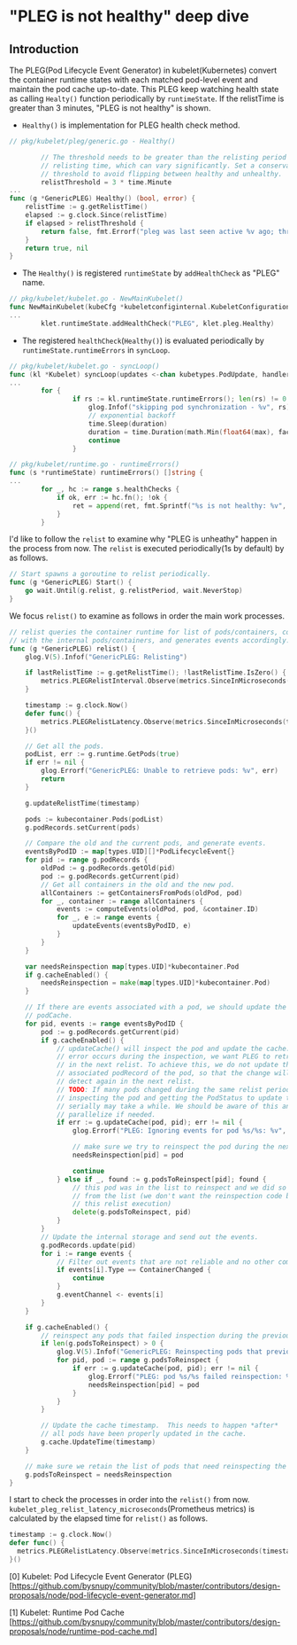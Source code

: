 # "PLEG is not healthy" deep dive

## Introduction

The PLEG(Pod Lifecycle Event Generator) in kubelet(Kubernetes) convert the container runtime states with each matched pod-level event and maintain the pod cache up-to-date. This PLEG keep watching health state as calling `Healty()` function periodically by `runtimeState`. If the relistTime is greater than 3 minutes, "PLEG is not healthy" is shown.


* `Healthy()` is implementation for PLEG health check method.
```go
// pkg/kubelet/pleg/generic.go - Healthy()

		// The threshold needs to be greater than the relisting period + the
		// relisting time, which can vary significantly. Set a conservative
		// threshold to avoid flipping between healthy and unhealthy.
		relistThreshold = 3 * time.Minute
...
func (g *GenericPLEG) Healthy() (bool, error) {
	relistTime := g.getRelistTime()
	elapsed := g.clock.Since(relistTime)
	if elapsed > relistThreshold {
		return false, fmt.Errorf("pleg was last seen active %v ago; threshold is %v", elapsed, relistThreshold)
	}
	return true, nil
}
```

* The `Healthy()` is registered `runtimeState` by `addHealthCheck` as "PLEG" name.
```go
// pkg/kubelet/kubelet.go - NewMainKubelet()
func NewMainKubelet(kubeCfg *kubeletconfiginternal.KubeletConfiguration,
...
		klet.runtimeState.addHealthCheck("PLEG", klet.pleg.Healthy)
```	

* The registered `healthCheck`(`Healthy()`) is evaluated periodically by `runtimeState.runtimeErrors` in `syncLoop`.
```go
// pkg/kubelet/kubelet.go - syncLoop()
func (kl *Kubelet) syncLoop(updates <-chan kubetypes.PodUpdate, handler SyncHandler) {
...
		for {
				if rs := kl.runtimeState.runtimeErrors(); len(rs) != 0 {
					glog.Infof("skipping pod synchronization - %v", rs)
					// exponential backoff
					time.Sleep(duration)
					duration = time.Duration(math.Min(float64(max), factor*float64(duration)))
					continue
				}

// pkg/kubelet/runtime.go - runtimeErrors()
func (s *runtimeState) runtimeErrors() []string {
...	
		for _, hc := range s.healthChecks {
			if ok, err := hc.fn(); !ok {
				ret = append(ret, fmt.Sprintf("%s is not healthy: %v", hc.name, err))
			}
		}
```



I'd like to follow the `relist` to examine why "PLEG is unheathy" happen in the process from now.
The `relist` is executed periodically(1s by default) by as follows.
```go
// Start spawns a goroutine to relist periodically.
func (g *GenericPLEG) Start() {
	go wait.Until(g.relist, g.relistPeriod, wait.NeverStop)
}
```

We focus `relist()` to examine as follows in order the main work processes.

```go
// relist queries the container runtime for list of pods/containers, compare
// with the internal pods/containers, and generates events accordingly.
func (g *GenericPLEG) relist() {
	glog.V(5).Infof("GenericPLEG: Relisting")

	if lastRelistTime := g.getRelistTime(); !lastRelistTime.IsZero() {
		metrics.PLEGRelistInterval.Observe(metrics.SinceInMicroseconds(lastRelistTime))
	}

	timestamp := g.clock.Now()
	defer func() {
		metrics.PLEGRelistLatency.Observe(metrics.SinceInMicroseconds(timestamp))
	}()

	// Get all the pods.
	podList, err := g.runtime.GetPods(true)
	if err != nil {
		glog.Errorf("GenericPLEG: Unable to retrieve pods: %v", err)
		return
	}

	g.updateRelistTime(timestamp)

	pods := kubecontainer.Pods(podList)
	g.podRecords.setCurrent(pods)

	// Compare the old and the current pods, and generate events.
	eventsByPodID := map[types.UID][]*PodLifecycleEvent{}
	for pid := range g.podRecords {
		oldPod := g.podRecords.getOld(pid)
		pod := g.podRecords.getCurrent(pid)
		// Get all containers in the old and the new pod.
		allContainers := getContainersFromPods(oldPod, pod)
		for _, container := range allContainers {
			events := computeEvents(oldPod, pod, &container.ID)
			for _, e := range events {
				updateEvents(eventsByPodID, e)
			}
		}
	}

	var needsReinspection map[types.UID]*kubecontainer.Pod
	if g.cacheEnabled() {
		needsReinspection = make(map[types.UID]*kubecontainer.Pod)
	}

	// If there are events associated with a pod, we should update the
	// podCache.
	for pid, events := range eventsByPodID {
		pod := g.podRecords.getCurrent(pid)
		if g.cacheEnabled() {
			// updateCache() will inspect the pod and update the cache. If an
			// error occurs during the inspection, we want PLEG to retry again
			// in the next relist. To achieve this, we do not update the
			// associated podRecord of the pod, so that the change will be
			// detect again in the next relist.
			// TODO: If many pods changed during the same relist period,
			// inspecting the pod and getting the PodStatus to update the cache
			// serially may take a while. We should be aware of this and
			// parallelize if needed.
			if err := g.updateCache(pod, pid); err != nil {
				glog.Errorf("PLEG: Ignoring events for pod %s/%s: %v", pod.Name, pod.Namespace, err)

				// make sure we try to reinspect the pod during the next relisting
				needsReinspection[pid] = pod

				continue
			} else if _, found := g.podsToReinspect[pid]; found {
				// this pod was in the list to reinspect and we did so because it had events, so remove it
				// from the list (we don't want the reinspection code below to inspect it a second time in
				// this relist execution)
				delete(g.podsToReinspect, pid)
			}
		}
		// Update the internal storage and send out the events.
		g.podRecords.update(pid)
		for i := range events {
			// Filter out events that are not reliable and no other components use yet.
			if events[i].Type == ContainerChanged {
				continue
			}
			g.eventChannel <- events[i]
		}
	}

	if g.cacheEnabled() {
		// reinspect any pods that failed inspection during the previous relist
		if len(g.podsToReinspect) > 0 {
			glog.V(5).Infof("GenericPLEG: Reinspecting pods that previously failed inspection")
			for pid, pod := range g.podsToReinspect {
				if err := g.updateCache(pod, pid); err != nil {
					glog.Errorf("PLEG: pod %s/%s failed reinspection: %v", pod.Name, pod.Namespace, err)
					needsReinspection[pid] = pod
				}
			}
		}

		// Update the cache timestamp.  This needs to happen *after*
		// all pods have been properly updated in the cache.
		g.cache.UpdateTime(timestamp)
	}

	// make sure we retain the list of pods that need reinspecting the next time relist is called
	g.podsToReinspect = needsReinspection
}
```

I start to check the processes in order into the `relist()` from now.
`kubelet_pleg_relist_latency_microseconds`(Prometheus metrics) is calculated by the elapsed time for `relist()` as follows.

```go
timestamp := g.clock.Now()
defer func() {
  metrics.PLEGRelistLatency.Observe(metrics.SinceInMicroseconds(timestamp))
}()
```



[0] Kubelet: Pod Lifecycle Event Generator (PLEG)
    [https://github.com/bysnupy/community/blob/master/contributors/design-proposals/node/pod-lifecycle-event-generator.md]

[1] Kubelet: Runtime Pod Cache
    [https://github.com/bysnupy/community/blob/master/contributors/design-proposals/node/runtime-pod-cache.md]
